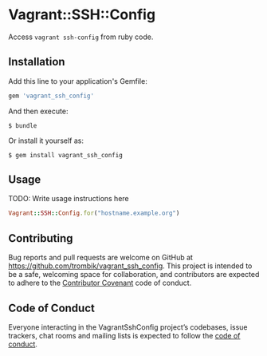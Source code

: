 # Vagrant::SSH::Config

Access `vagrant ssh-config` from ruby code.

## Installation

Add this line to your application's Gemfile:

```ruby
gem 'vagrant_ssh_config'
```

And then execute:

    $ bundle

Or install it yourself as:

    $ gem install vagrant_ssh_config

## Usage

TODO: Write usage instructions here

```ruby
Vagrant::SSH::Config.for("hostname.example.org")
```


## Contributing

Bug reports and pull requests are welcome on GitHub at
https://github.com/trombik/vagrant_ssh_config. This project is intended to be
a safe, welcoming space for collaboration, and contributors are expected to
adhere to the [Contributor Covenant](http://contributor-covenant.org) code of
conduct.

## Code of Conduct

Everyone interacting in the VagrantSshConfig project’s codebases, issue
trackers, chat rooms and mailing lists is expected to follow the [code of
conduct](https://github.com/[USERNAME]/vagrant_ssh_config/blob/master/CODE_OF_CONDUCT.md).
